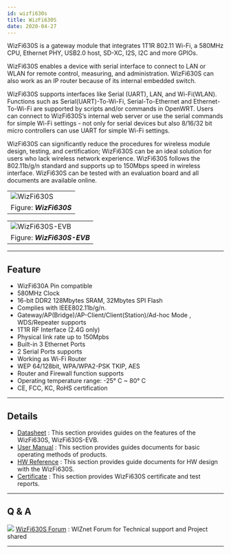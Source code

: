 ```yaml
---
id: wizfi630s
title: WizFi630S
date: 2020-04-27
---
```


WizFi630S is a gateway module that integrates 1T1R 802.11 Wi-Fi, a
580MHz CPU, Ethernet PHY, USB2.0 host, SD-XC, I2S, I2C and more GPIOs.

WizFi630S enables a device with serial interface to connect to LAN or
WLAN for remote control, measuring, and administration. WizFi630S can
also work as an IP router because of its internal embedded switch.

WizFi630S supports interfaces like Serial (UART), LAN, and Wi-Fi(WLAN).
Functions such as Serial(UART)-To-Wi-Fi, Serial-To-Ethernet and
Ethernet-To-Wi-Fi are supported by scripts and/or commands in OpenWRT.
Users can connect to WizFi630S’s internal web server or use the serial
commands for simple Wi-Fi settings - not only for serial devices but
also 8/16/32 bit micro controllers can use UART for simple Wi-Fi
settings.

WizFi630S can significantly reduce the procedures for wireless module
design, testing, and certification; WizFi630S can be an ideal solution
for users who lack wireless network experience. WizFi630S follows the
802.11b/g/n standard and supports up to 150Mbps speed in wireless
interface. WizFi630S can be tested with an evaluation board and all
documents are available online.


|                                                             |
| ----------------------------------------------------------- |
| ![WizFi630S](/document_framework/img/products/wizfi630s/500k_wizfi630s_top.png) |
| Figure: ***WizFi630S***                                     |

|                                                                     |
| ------------------------------------------------------------------- |
| ![WizFi630S-EVB](/document_framework/img/products/wizfi630s/500k_wizfi630s_evb_top.png) |
| Figure: ***WizFi630S-EVB***                                         |

-----


## Feature

  - WizFi630A Pin compatible
  - 580MHz Clock
  - 16-bit DDR2 128Mbytes SRAM, 32Mbytes SPI Flash
  - Complies with IEEE802.11b/g/n.
  - Gateway/AP(Bridge)/AP-Client/Client(Station)/Ad-hoc Mode ,
    WDS/Repeater supports 
  - 1T1R RF Interface (2.4G only)
  - Physical link rate up to 150Mpbs 
  - Built-in 3 Ethernet Ports
  - 2 Serial Ports supports 
  - Working as Wi-Fi Router 
  - WEP 64/128bit, WPA/WPA2-PSK TKIP, AES
  - Router and Firewall function supports
  - Operating temperature range: -25° C \~ 80° C
  - CE, FCC, KC, RoHS certification

-----


## Details

  - [Datasheet](Datasheet.md)
    : This section provides guides on the features of the WizFi630S,
    WizFi630S-EVB.
  - [User Manual](User_Guide.md)
    : This section provides guides documents for basic operating methods
    of products.
  - [HW Reference](HW_Reference.md)
    : This section provides guide documents for HW design with the
    WizFi630S.
  - [Certificate](Certificate.md)
    : This section provides WizFi630S certificate and test reports.

-----


## Q & A

![](/document_framework/img/link.png) [WizFi630S
Forum](https://forum.wiznet.io/c/wifi-module) : WIZnet Forum for
Technical support and Project shared

-----
